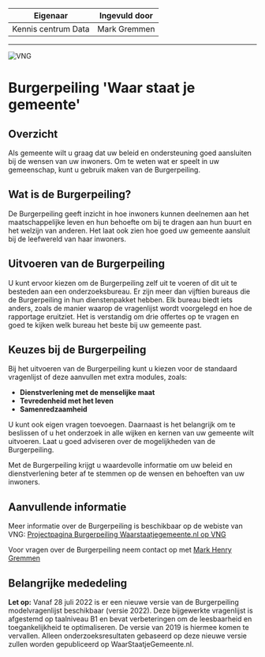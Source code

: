 | Eigenaar | Ingevuld door |
| --- | --- |
| Kennis centrum Data | Mark Gremmen |
<hr/>

![VNG](https://vng.nl/themes/custom/vng/logo.svg "VNG Burgerpeiling")

# Burgerpeiling 'Waar staat je gemeente'

## Overzicht

Als gemeente wilt u graag dat uw beleid en ondersteuning goed aansluiten bij de wensen van uw inwoners. Om te weten wat er speelt in uw gemeenschap, kunt u gebruik maken van de Burgerpeiling.

## Wat is de Burgerpeiling?

De Burgerpeiling geeft inzicht in hoe inwoners kunnen deelnemen aan het maatschappelijke leven en hun behoefte om bij te dragen aan hun buurt en het welzijn van anderen. Het laat ook zien hoe goed uw gemeente aansluit bij de leefwereld van haar inwoners.

## Uitvoeren van de Burgerpeiling

U kunt ervoor kiezen om de Burgerpeiling zelf uit te voeren of dit uit te besteden aan een onderzoeksbureau. Er zijn meer dan vijftien bureaus die de Burgerpeiling in hun dienstenpakket hebben. Elk bureau biedt iets anders, zoals de manier waarop de vragenlijst wordt voorgelegd en hoe de rapportage eruitziet. Het is verstandig om drie offertes op te vragen en goed te kijken welk bureau het beste bij uw gemeente past.

## Keuzes bij de Burgerpeiling

Bij het uitvoeren van de Burgerpeiling kunt u kiezen voor de standaard vragenlijst of deze aanvullen met extra modules, zoals:

- **Dienstverlening met de menselijke maat**
- **Tevredenheid met het leven**
- **Samenredzaamheid**

U kunt ook eigen vragen toevoegen. Daarnaast is het belangrijk om te beslissen of u het onderzoek in alle wijken en kernen van uw gemeente wilt uitvoeren. Laat u goed adviseren over de mogelijkheden van de Burgerpeiling.

Met de Burgerpeiling krijgt u waardevolle informatie om uw beleid en dienstverlening beter af te stemmen op de wensen en behoeften van uw inwoners.


## Aanvullende informatie

Meer informatie over de Burgerpeiling is beschikbaar op de webiste van VNG: 
[Projectpagina Burgerpeiling Waarstaatjegemeente.nl op VNG](https://vng.nl/projecten/burgerpeiling)

Voor vragen over de Burgerpeiling neem contact op met [Mark Henry Gremmen](mailto:mark.gremmen@vng.nl)

## Belangrijke mededeling

**Let op:** Vanaf 28 juli 2022 is er een nieuwe versie van de Burgerpeiling modelvragenlijst beschikbaar (versie 2022). Deze bijgewerkte vragenlijst is afgestemd op taalniveau B1 en bevat verbeteringen om de leesbaarheid en toegankelijkheid te optimaliseren. De versie van 2019 is hiermee komen te vervallen. Alleen onderzoeksresultaten gebaseerd op deze nieuwe versie zullen worden gepubliceerd op WaarStaatjeGemeente.nl.

